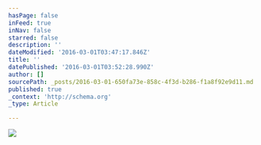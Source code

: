 ```yaml
---
hasPage: false
inFeed: true
inNav: false
starred: false
description: ''
dateModified: '2016-03-01T03:47:17.846Z'
title: ''
datePublished: '2016-03-01T03:52:28.990Z'
author: []
sourcePath: _posts/2016-03-01-650fa73e-858c-4f3d-b286-f1a8f92e9d11.md
published: true
_context: 'http://schema.org'
_type: Article

---
```

![](https://the-grid-user-content.s3-us-west-2.amazonaws.com/ef2a71ba-4fdc-4cd2-b2e5-af4f872aa039.jpg)